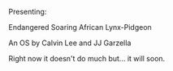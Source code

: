 Presenting:

Endangered Soaring African Lynx-Pidgeon

An OS by Calvin Lee and JJ Garzella

Right now it doesn't do much but... it will soon.
